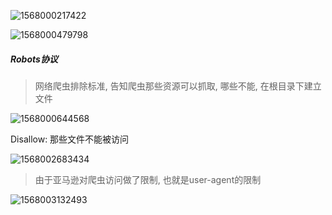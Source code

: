 ![1568000217422](C:\Users\yx\Desktop\学习笔记\python3\爬虫\1568000217422.png)

![1568000479798](C:\Users\yx\Desktop\学习笔记\python3\爬虫\1568000479798.png)



##### Robots协议

> 网络爬虫排除标准, 告知爬虫那些资源可以抓取, 哪些不能, 在根目录下建立文件

![1568000644568](C:\Users\yx\Desktop\学习笔记\python3\爬虫\1568000644568.png)

Disallow: 那些文件不能被访问





![1568002683434](C:\Users\yx\Desktop\学习笔记\python3\爬虫\1568002683434.png)

> 由于亚马逊对爬虫访问做了限制, 也就是user-agent的限制





![1568003132493](C:\Users\yx\Desktop\学习笔记\python3\爬虫\1568003132493.png)

 